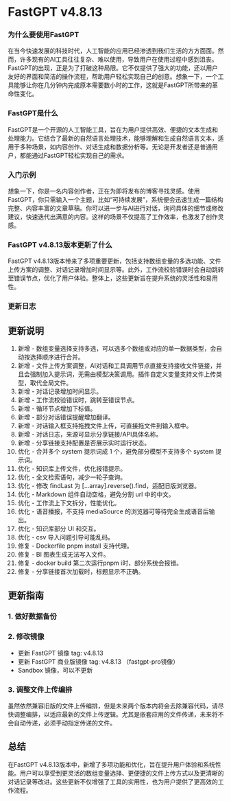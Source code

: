 # FastGPT v4.8.13
### 为什么要使用FastGPT

在当今快速发展的科技时代，人工智能的应用已经渗透到我们生活的方方面面。然而，许多现有的AI工具往往复杂、难以使用，导致用户在使用过程中感到沮丧。FastGPT的出现，正是为了打破这种局限。它不仅提供了强大的功能，还以用户友好的界面和简洁的操作流程，帮助用户轻松实现自己的创意。想象一下，一个工具能够让你在几分钟内完成原本需要数小时的工作，这就是FastGPT所带来的革命性变化。

### FastGPT是什么

FastGPT是一个开源的人工智能工具，旨在为用户提供高效、便捷的文本生成和处理能力。它结合了最新的自然语言处理技术，能够理解和生成自然语言文本，适用于多种场景，如内容创作、对话生成和数据分析等。无论是开发者还是普通用户，都能通过FastGPT轻松实现自己的需求。

### 入门示例

想象一下，你是一名内容创作者，正在为即将发布的博客寻找灵感。使用FastGPT，你只需输入一个主题，比如“可持续发展”，系统便会迅速生成一篇结构完整、内容丰富的文章草稿。你可以进一步与AI进行对话，询问具体的细节或修改建议，快速迭代出满意的内容。这样的场景不仅提高了工作效率，也激发了创作灵感。

### FastGPT v4.8.13版本更新了什么

FastGPT v4.8.13版本带来了多项重要更新，包括支持数组变量的多选功能、文件上传方案的调整、对话记录增加时间显示等。此外，工作流校验错误时会自动跳转至错误节点，优化了用户体验。整体上，这些更新旨在提升系统的灵活性和易用性。

### 更新日志

## 更新说明
1. 新增 - 数组变量选择支持多选，可以选多个数组或对应的单一数据类型，会自动按选择顺序进行合并。
2. 新增 - 文件上传方案调整，AI对话和工具调用节点直接支持接收文件链接，并且会强制加入提示词，无需由模型决策调用。插件自定义变量支持文件上传类型，取代全局文件。
3. 新增 - 对话记录增加时间显示。
4. 新增 - 工作流校验错误时，跳转至错误节点。
5. 新增 - 循环节点增加下标值。
6. 新增 - 部分对话错误提醒增加翻译。
7. 新增 - 对话输入框支持拖拽文件上传，可直接拖文件到输入框中。
8. 新增 - 对话日志，来源可显示分享链接/API具体名称。
9. 新增 - 分享链接支持配置是否展示实时运行状态。
10. 优化 - 合并多个 system 提示词成 1 个，避免部分模型不支持多个 system 提示词。
11. 优化 - 知识库上传文件，优化报错提示。
12. 优化 - 全文检索语句，减少一轮子查询。
13. 优化 - 修改 findLast 为 [...array].reverse().find，适配旧版浏览器。
14. 优化 - Markdown 组件自动空格，避免分割 url 中的中文。
15. 优化 - 工作流上下文拆分，性能优化。
16. 优化 - 语音播报，不支持 mediaSource 的浏览器可等待完全生成语音后输出。
17. 优化 - 知识库部分 UI 和交互。
18. 优化 - csv 导入问题引导可能乱码。
19. 修复 - Dockerfile pnpm install 支持代理。
20. 修复 - BI 图表生成无法写入文件。
21. 修复 - docker build 第二次运行pnpm i时，部分系统会报错。
22. 修复 - 分享链接首次加载时，标题显示不正确。

## 更新指南
### 1. 做好数据备份
### 2. 修改镜像
- 更新 FastGPT 镜像 tag: v4.8.13
- 更新 FastGPT 商业版镜像 tag: v4.8.13 （fastgpt-pro镜像）
- Sandbox 镜像，可以不更新
### 3. 调整文件上传编排
虽然依然兼容旧版的文件上传编排，但是未来两个版本内将会去除兼容代码，请尽快调整编排，以适应最新的文件上传逻辑。尤其是嵌套应用的文件传递，未来将不会自动传递，必须手动指定传递的文件。

## 总结

在FastGPT v4.8.13版本中，新增了多项功能和优化，旨在提升用户体验和系统性能。用户可以享受到更灵活的数组变量选择、更便捷的文件上传方式以及更清晰的对话记录等改进。这些更新不仅增强了工具的实用性，也为用户提供了更高效的工作流程。